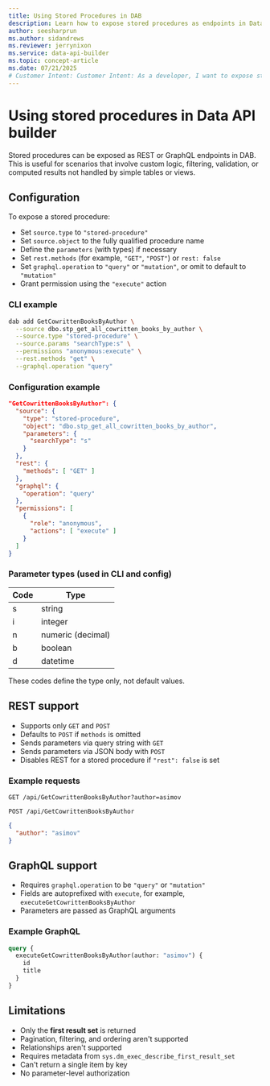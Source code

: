 ```yaml
---
title: Using Stored Procedures in DAB
description: Learn how to expose stored procedures as endpoints in Data API builder for both REST and GraphQL.
author: seesharprun
ms.author: sidandrews
ms.reviewer: jerrynixon
ms.service: data-api-builder
ms.topic: concept-article
ms.date: 07/21/2025
# Customer Intent: Customer Intent: As a developer, I want to expose stored procedures in DAB so I can reuse business logic or parameterized queries as endpoints.
---
```


# Using stored procedures in Data API builder

Stored procedures can be exposed as REST or GraphQL endpoints in DAB. This is useful for scenarios that involve custom logic, filtering, validation, or computed results not handled by simple tables or views.

## Configuration

To expose a stored procedure:

* Set `source.type` to `"stored-procedure"`
* Set `source.object` to the fully qualified procedure name
* Define the `parameters` (with types) if necessary
* Set `rest.methods` (for example, `"GET"`, `"POST"`) or `rest: false`
* Set `graphql.operation` to `"query"` or `"mutation"`, or omit to default to `"mutation"`
* Grant permission using the `"execute"` action

### CLI example

```sh
dab add GetCowrittenBooksByAuthor \
  --source dbo.stp_get_all_cowritten_books_by_author \
  --source.type "stored-procedure" \
  --source.params "searchType:s" \
  --permissions "anonymous:execute" \
  --rest.methods "get" \
  --graphql.operation "query"
```

### Configuration example

```json
"GetCowrittenBooksByAuthor": {
  "source": {
    "type": "stored-procedure",
    "object": "dbo.stp_get_all_cowritten_books_by_author",
    "parameters": {
      "searchType": "s"
    }
  },
  "rest": {
    "methods": [ "GET" ]
  },
  "graphql": {
    "operation": "query"
  },
  "permissions": [
    {
      "role": "anonymous",
      "actions": [ "execute" ]
    }
  ]
}
```

### Parameter types (used in CLI and config)

| Code | Type              |
| ---- | ----------------- |
| s    | string            |
| i    | integer           |
| n    | numeric (decimal) |
| b    | boolean           |
| d    | datetime          |

These codes define the type only, not default values.

## REST support

* Supports only `GET` and `POST`
* Defaults to `POST` if `methods` is omitted
* Sends parameters via query string with `GET`
* Sends parameters via JSON body with `POST`
* Disables REST for a stored procedure if `"rest": false` is set

### Example requests

`GET /api/GetCowrittenBooksByAuthor?author=asimov`

`POST /api/GetCowrittenBooksByAuthor`

```json
{
  "author": "asimov"
}
```

## GraphQL support

* Requires `graphql.operation` to be `"query"` or `"mutation"`
* Fields are autoprefixed with `execute`, for example, `executeGetCowrittenBooksByAuthor`
* Parameters are passed as GraphQL arguments

### Example GraphQL

```graphql
query {
  executeGetCowrittenBooksByAuthor(author: "asimov") {
    id
    title
  }
}
```

## Limitations

* Only the **first result set** is returned
* Pagination, filtering, and ordering aren't supported
* Relationships aren't supported
* Requires metadata from `sys.dm_exec_describe_first_result_set`
* Can't return a single item by key
* No parameter-level authorization

